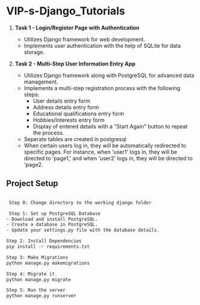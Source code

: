 # VIP-s-Django_Tutorials

1. **Task 1 - Login/Register Page with Authentication**
   - Utilizes Django framework for web development.
   - Implements user authentication with the help of SQLite for data storage.

2. **Task 2 - Multi-Step User Information Entry App**
   - Utilizes Django framework along with PostgreSQL for advanced data management.
   - Implements a multi-step registration process with the following steps:
     - User details entry form
     - Address details entry form
     - Educational qualifications entry form
     - Hobbies/Interests entry form
     - Display of entered details with a "Start Again" button to repeat the process.
   - Seperate tables are created in postgresql
   - When certain users log in, they will be automatically redirected to specific pages. For instance, when 'user1' logs in, they will be directed to 'page1,' and when 'user2' logs in, they will be directed to 'page2.

## Project Setup
```bash

 Step 0: Change directory to the working django folder

 Step 1: Set up PostgreSQL Database
- Download and install PostgreSQL.
- Create a database in PostgreSQL.
- Update your settings.py file with the database details.

Step 2: Install Dependencies
pip install -r requirements.txt

Step 3: Make Migrations
python manage.py makemigrations

Step 4: Migrate it
python manage.py migrate

Step 5: Run the server
python manage.py runserver
